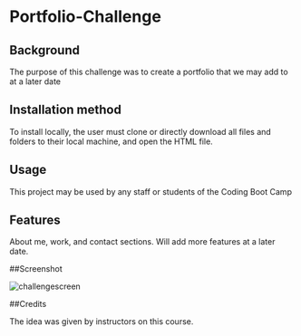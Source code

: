 # Portfolio-Challenge

## Background

The purpose of this challenge was to create a portfolio that we may add to at a later date

## Installation method

To install locally, the user must clone or directly download all files and folders to their local machine, and open the HTML file. 

## Usage

This project may be used by any staff or students of the Coding Boot Camp

## Features

About me, work, and contact sections. Will add more features at a later date.

##Screenshot

![challengescreen](https://github.com/RecceRaven/Portfolio-Challenge/assets/149850541/10045f2e-6e9b-4280-86ef-55b8ddcfcb12)

##Credits

The idea was given by instructors on this course.
